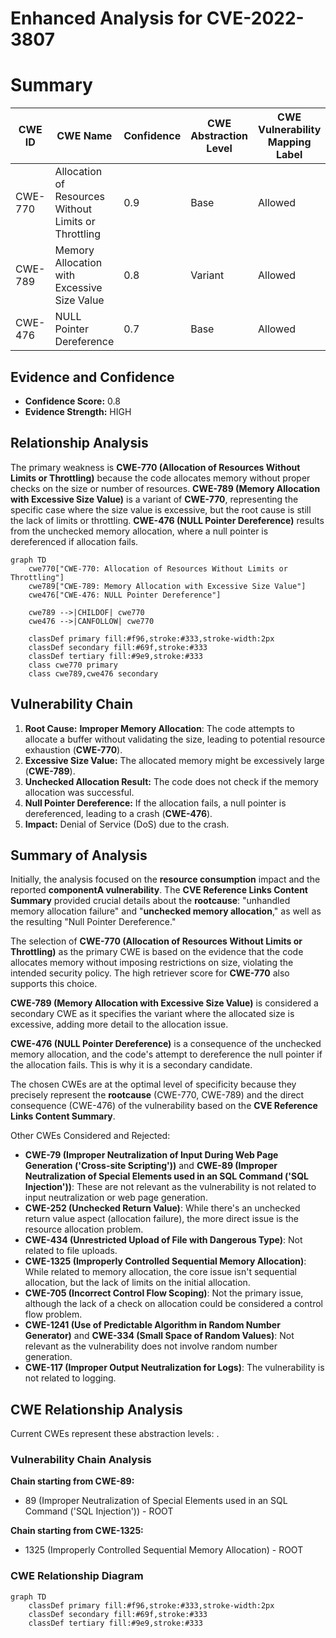# Enhanced Analysis for CVE-2022-3807

# Summary
| CWE ID | CWE Name | Confidence | CWE Abstraction Level | CWE Vulnerability Mapping Label | CWE-Vulnerability Mapping Notes |
|---|---|---|---|---|---|
| CWE-770 | Allocation of Resources Without Limits or Throttling | 0.9 | Base | Allowed | Primary CWE |
| CWE-789 | Memory Allocation with Excessive Size Value | 0.8 | Variant | Allowed | Secondary Candidate |
| CWE-476 | NULL Pointer Dereference | 0.7 | Base | Allowed | Secondary Candidate |

## Evidence and Confidence

*   **Confidence Score:** 0.8
*   **Evidence Strength:** HIGH

## Relationship Analysis
The primary weakness is **CWE-770 (Allocation of Resources Without Limits or Throttling)** because the code allocates memory without proper checks on the size or number of resources. **CWE-789 (Memory Allocation with Excessive Size Value)** is a variant of **CWE-770**, representing the specific case where the size value is excessive, but the root cause is still the lack of limits or throttling. **CWE-476 (NULL Pointer Dereference)** results from the unchecked memory allocation, where a null pointer is dereferenced if allocation fails.

```mermaid
graph TD
    cwe770["CWE-770: Allocation of Resources Without Limits or Throttling"]
    cwe789["CWE-789: Memory Allocation with Excessive Size Value"]
    cwe476["CWE-476: NULL Pointer Dereference"]
    
    cwe789 -->|CHILDOF| cwe770
    cwe476 -->|CANFOLLOW| cwe770
    
    classDef primary fill:#f96,stroke:#333,stroke-width:2px
    classDef secondary fill:#69f,stroke:#333
    classDef tertiary fill:#9e9,stroke:#333
    class cwe770 primary
    class cwe789,cwe476 secondary
```

## Vulnerability Chain
1.  **Root Cause:** **Improper Memory Allocation**: The code attempts to allocate a buffer without validating the size, leading to potential resource exhaustion (**CWE-770**).
2.  **Excessive Size Value:** The allocated memory might be excessively large (**CWE-789**).
3.  **Unchecked Allocation Result:** The code does not check if the memory allocation was successful.
4.  **Null Pointer Dereference:** If the allocation fails, a null pointer is dereferenced, leading to a crash (**CWE-476**).
5.  **Impact:** Denial of Service (DoS) due to the crash.

## Summary of Analysis
Initially, the analysis focused on the **resource consumption** impact and the reported **componentA vulnerability**. The **CVE Reference Links Content Summary** provided crucial details about the **rootcause**: "unhandled memory allocation failure" and "**unchecked memory allocation**," as well as the resulting "Null Pointer Dereference."

The selection of **CWE-770 (Allocation of Resources Without Limits or Throttling)** as the primary CWE is based on the evidence that the code allocates memory without imposing restrictions on size, violating the intended security policy. The high retriever score for **CWE-770** also supports this choice.

**CWE-789 (Memory Allocation with Excessive Size Value)** is considered a secondary CWE as it specifies the variant where the allocated size is excessive, adding more detail to the allocation issue.

**CWE-476 (NULL Pointer Dereference)** is a consequence of the unchecked memory allocation, and the code's attempt to dereference the null pointer if the allocation fails. This is why it is a secondary candidate.

The chosen CWEs are at the optimal level of specificity because they precisely represent the **rootcause** (CWE-770, CWE-789) and the direct consequence (CWE-476) of the vulnerability based on the **CVE Reference Links Content Summary**.

Other CWEs Considered and Rejected:

*   **CWE-79 (Improper Neutralization of Input During Web Page Generation ('Cross-site Scripting'))** and **CWE-89 (Improper Neutralization of Special Elements used in an SQL Command ('SQL Injection'))**: These are not relevant as the vulnerability is not related to input neutralization or web page generation.
*   **CWE-252 (Unchecked Return Value)**: While there's an unchecked return value aspect (allocation failure), the more direct issue is the resource allocation problem.
*   **CWE-434 (Unrestricted Upload of File with Dangerous Type)**: Not related to file uploads.
*   **CWE-1325 (Improperly Controlled Sequential Memory Allocation)**: While related to memory allocation, the core issue isn't sequential allocation, but the lack of limits on the initial allocation.
*   **CWE-705 (Incorrect Control Flow Scoping)**: Not the primary issue, although the lack of a check on allocation could be considered a control flow problem.
*   **CWE-1241 (Use of Predictable Algorithm in Random Number Generator)** and **CWE-334 (Small Space of Random Values)**: Not relevant as the vulnerability does not involve random number generation.
*   **CWE-117 (Improper Output Neutralization for Logs)**: The vulnerability is not related to logging.


## CWE Relationship Analysis

Current CWEs represent these abstraction levels: .


### Vulnerability Chain Analysis

**Chain starting from CWE-89:**
- 89 (Improper Neutralization of Special Elements used in an SQL Command ('SQL Injection')) - ROOT


**Chain starting from CWE-1325:**
- 1325 (Improperly Controlled Sequential Memory Allocation) - ROOT



### CWE Relationship Diagram

```mermaid
graph TD
    classDef primary fill:#f96,stroke:#333,stroke-width:2px
    classDef secondary fill:#69f,stroke:#333
    classDef tertiary fill:#9e9,stroke:#333
```